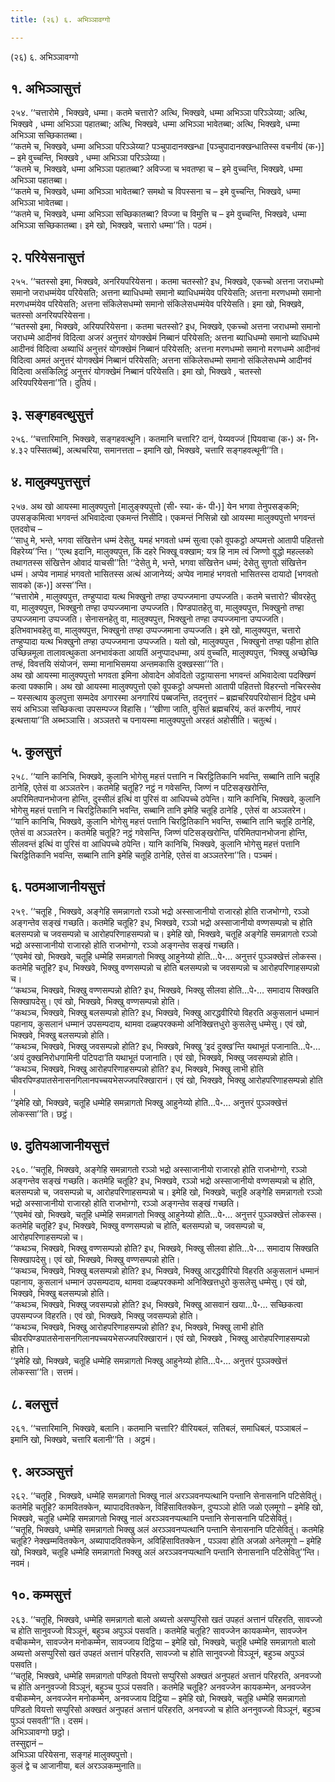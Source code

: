 ```yaml
---
title: (२६) ६. अभिञ्ञावग्गो

---
```

(२६) ६. अभिञ्ञावग्गो  


## १. अभिञ्ञासुत्तं

२५४. ‘‘चत्तारोमे , भिक्खवे, धम्मा। कतमे चत्तारो? अत्थि, भिक्खवे, धम्मा अभिञ्ञा परिञ्ञेय्या; अत्थि, भिक्खवे , धम्मा अभिञ्ञा पहातब्बा; अत्थि, भिक्खवे, धम्मा अभिञ्ञा भावेतब्बा; अत्थि, भिक्खवे, धम्मा अभिञ्ञा सच्छिकातब्बा।  
‘‘कतमे च, भिक्खवे, धम्मा अभिञ्ञा परिञ्ञेय्या? पञ्चुपादानक्खन्धा [पञ्चुपादानक्खन्धातिस्स वचनीयं (क॰)] – इमे वुच्चन्ति, भिक्खवे , धम्मा अभिञ्ञा परिञ्ञेय्या।  
‘‘कतमे च, भिक्खवे, धम्मा अभिञ्ञा पहातब्बा? अविज्जा च भवतण्हा च – इमे वुच्चन्ति, भिक्खवे, धम्मा अभिञ्ञा पहातब्बा।  
‘‘कतमे च, भिक्खवे, धम्मा अभिञ्ञा भावेतब्बा? समथो च विपस्सना च – इमे वुच्चन्ति, भिक्खवे, धम्मा अभिञ्ञा भावेतब्बा।  
‘‘कतमे च, भिक्खवे, धम्मा अभिञ्ञा सच्छिकातब्बा? विज्जा च विमुत्ति च – इमे वुच्चन्ति, भिक्खवे, धम्मा अभिञ्ञा सच्छिकातब्बा। इमे खो, भिक्खवे, चत्तारो धम्मा’’ति। पठमं।  


## २. परियेसनासुत्तं

२५५. ‘‘चतस्सो इमा, भिक्खवे, अनरियपरियेसना। कतमा चतस्सो? इध, भिक्खवे, एकच्चो अत्तना जराधम्मो समानो जराधम्मंयेव परियेसति; अत्तना ब्याधिधम्मो समानो ब्याधिधम्मंयेव परियेसति; अत्तना मरणधम्मो समानो मरणधम्मंयेव परियेसति; अत्तना संकिलेसधम्मो समानो संकिलेसधम्मंयेव परियेसति। इमा खो, भिक्खवे, चतस्सो अनरियपरियेसना।  
‘‘चतस्सो इमा, भिक्खवे, अरियपरियेसना। कतमा चतस्सो? इध, भिक्खवे, एकच्चो अत्तना जराधम्मो समानो जराधम्मे आदीनवं विदित्वा अजरं अनुत्तरं योगक्खेमं निब्बानं परियेसति; अत्तना ब्याधिधम्मो समानो ब्याधिधम्मे आदीनवं विदित्वा अब्याधिं अनुत्तरं योगक्खेमं निब्बानं परियेसति; अत्तना मरणधम्मो समानो मरणधम्मे आदीनवं विदित्वा अमतं अनुत्तरं योगक्खेमं निब्बानं परियेसति; अत्तना संकिलेसधम्मो समानो संकिलेसधम्मे आदीनवं विदित्वा असंकिलिट्ठं अनुत्तरं योगक्खेमं निब्बानं परियेसति। इमा खो, भिक्खवे , चतस्सो अरियपरियेसना’’ति। दुतियं।  


## ३. सङ्गहवत्थुसुत्तं

२५६. ‘‘चत्तारिमानि, भिक्खवे, सङ्गहवत्थूनि। कतमानि चत्तारि? दानं, पेय्यवज्जं [पियवाचा (क॰) अ॰ नि॰ ४.३२ पस्सितब्बं], अत्थचरिया, समानत्तता – इमानि खो, भिक्खवे, चत्तारि सङ्गहवत्थूनी’’ति।  


## ४. मालुक्यपुत्तसुत्तं

२५७. अथ खो आयस्मा मालुक्यपुत्तो [मालुङ्क्यपुत्तो (सी॰ स्या॰ कं॰ पी॰)] येन भगवा तेनुपसङ्कमि; उपसङ्कमित्वा भगवन्तं अभिवादेत्वा एकमन्तं निसीदि। एकमन्तं निसिन्नो खो आयस्मा मालुक्यपुत्तो भगवन्तं एतदवोच –  
‘‘साधु मे, भन्ते, भगवा संखित्तेन धम्मं देसेतु, यमहं भगवतो धम्मं सुत्वा एको वूपकट्ठो अप्पमत्तो आतापी पहितत्तो विहरेय्य’’न्ति। ‘‘एत्थ इदानि, मालुक्यपुत्त, किं दहरे भिक्खू वक्खाम; यत्र हि नाम त्वं जिण्णो वुद्धो महल्लको तथागतस्स संखित्तेन ओवादं याचसी’’ति! ‘‘देसेतु मे, भन्ते, भगवा संखित्तेन धम्मं; देसेतु सुगतो संखित्तेन धम्मं। अप्पेव नामाहं भगवतो भासितस्स अत्थं आजानेय्यं; अप्पेव नामाहं भगवतो भासितस्स दायादो [भगवतो सावको (क॰)] अस्स’’न्ति।  
‘‘चत्तारोमे , मालुक्यपुत्त, तण्हुप्पादा यत्थ भिक्खुनो तण्हा उप्पज्जमाना उप्पज्जति। कतमे चत्तारो? चीवरहेतु वा, मालुक्यपुत्त, भिक्खुनो तण्हा उप्पज्जमाना उप्पज्जति। पिण्डपातहेतु वा, मालुक्यपुत्त, भिक्खुनो तण्हा उप्पज्जमाना उप्पज्जति। सेनासनहेतु वा, मालुक्यपुत्त, भिक्खुनो तण्हा उप्पज्जमाना उप्पज्जति। इतिभवाभवहेतु वा, मालुक्यपुत्त, भिक्खुनो तण्हा उप्पज्जमाना उप्पज्जति। इमे खो, मालुक्यपुत्त, चत्तारो तण्हुप्पादा यत्थ भिक्खुनो तण्हा उप्पज्जमाना उप्पज्जति। यतो खो, मालुक्यपुत्त , भिक्खुनो तण्हा पहीना होति उच्छिन्नमूला तालावत्थुकता अनभावंकता आयतिं अनुप्पादधम्मा, अयं वुच्चति, मालुक्यपुत्त, ‘भिक्खु अच्छेच्छि तण्हं, विवत्तयि संयोजनं, सम्मा मानाभिसमया अन्तमकासि दुक्खस्सा’’’ति।  
अथ खो आयस्मा मालुक्यपुत्तो भगवता इमिना ओवादेन ओवदितो उट्ठायासना भगवन्तं अभिवादेत्वा पदक्खिणं कत्वा पक्कामि। अथ खो आयस्मा मालुक्यपुत्तो एको वूपकट्ठो अप्पमत्तो आतापी पहितत्तो विहरन्तो नचिरस्सेव – यस्सत्थाय कुलपुत्ता सम्मदेव अगारस्मा अनगारियं पब्बजन्ति, तदनुत्तरं – ब्रह्मचरियपरियोसानं दिट्ठेव धम्मे सयं अभिञ्ञा सच्छिकत्वा उपसम्पज्ज विहासि। ‘‘खीणा जाति, वुसितं ब्रह्मचरियं, कतं करणीयं, नापरं इत्थत्ताया’’ति अब्भञ्ञासि। अञ्ञतरो च पनायस्मा मालुक्यपुत्तो अरहतं अहोसीति। चतुत्थं।  


## ५. कुलसुत्तं

२५८. ‘‘यानि कानिचि, भिक्खवे, कुलानि भोगेसु महत्तं पत्तानि न चिरट्ठितिकानि भवन्ति, सब्बानि तानि चतूहि ठानेहि, एतेसं वा अञ्ञतरेन। कतमेहि चतूहि? नट्ठं न गवेसन्ति, जिण्णं न पटिसङ्खरोन्ति, अपरिमितपानभोजना होन्ति, दुस्सीलं इत्थिं वा पुरिसं वा आधिपच्चे ठपेन्ति। यानि कानिचि, भिक्खवे, कुलानि भोगेसु महत्तं पत्तानि न चिरट्ठितिकानि भवन्ति, सब्बानि तानि इमेहि चतूहि ठानेहि , एतेसं वा अञ्ञतरेन।  
‘‘यानि कानिचि, भिक्खवे, कुलानि भोगेसु महत्तं पत्तानि चिरट्ठितिकानि भवन्ति, सब्बानि तानि चतूहि ठानेहि, एतेसं वा अञ्ञतरेन। कतमेहि चतूहि? नट्ठं गवेसन्ति, जिण्णं पटिसङ्खरोन्ति, परिमितपानभोजना होन्ति, सीलवन्तं इत्थिं वा पुरिसं वा आधिपच्चे ठपेन्ति। यानि कानिचि, भिक्खवे, कुलानि भोगेसु महत्तं पत्तानि चिरट्ठितिकानि भवन्ति, सब्बानि तानि इमेहि चतूहि ठानेहि, एतेसं वा अञ्ञतरेना’’ति। पञ्चमं।  


## ६. पठमआजानीयसुत्तं

२५९. ‘‘चतूहि , भिक्खवे, अङ्गेहि समन्नागतो रञ्ञो भद्रो अस्साजानीयो राजारहो होति राजभोग्गो, रञ्ञो अङ्गन्तेव सङ्खं गच्छति। कतमेहि चतूहि? इध, भिक्खवे, रञ्ञो भद्रो अस्साजानीयो वण्णसम्पन्नो च होति बलसम्पन्नो च जवसम्पन्नो च आरोहपरिणाहसम्पन्नो च। इमेहि खो, भिक्खवे, चतूहि अङ्गेहि समन्नागतो रञ्ञो भद्रो अस्साजानीयो राजारहो होति राजभोग्गो, रञ्ञो अङ्गन्तेव सङ्खं गच्छति।  
‘‘एवमेवं खो, भिक्खवे, चतूहि धम्मेहि समन्नागतो भिक्खु आहुनेय्यो होति…पे॰… अनुत्तरं पुञ्ञक्खेत्तं लोकस्स। कतमेहि चतूहि? इध, भिक्खवे, भिक्खु वण्णसम्पन्नो च होति बलसम्पन्नो च जवसम्पन्नो च आरोहपरिणाहसम्पन्नो च।  
‘‘कथञ्च, भिक्खवे, भिक्खु वण्णसम्पन्नो होति? इध, भिक्खवे, भिक्खु सीलवा होति…पे॰… समादाय सिक्खति सिक्खापदेसु। एवं खो, भिक्खवे, भिक्खु वण्णसम्पन्नो होति।  
‘‘कथञ्च, भिक्खवे, भिक्खु बलसम्पन्नो होति? इध, भिक्खवे, भिक्खु आरद्धवीरियो विहरति अकुसलानं धम्मानं पहानाय, कुसलानं धम्मानं उपसम्पदाय, थामवा दळ्हपरक्कमो अनिक्खित्तधुरो कुसलेसु धम्मेसु। एवं खो, भिक्खवे, भिक्खु बलसम्पन्नो होति।  
‘‘कथञ्च, भिक्खवे, भिक्खु जवसम्पन्नो होति? इध, भिक्खवे, भिक्खु ‘इदं दुक्ख’न्ति यथाभूतं पजानाति…पे॰… ‘अयं दुक्खनिरोधगामिनी पटिपदा’ति यथाभूतं पजानाति। एवं खो, भिक्खवे, भिक्खु जवसम्पन्नो होति।  
‘‘कथञ्च, भिक्खवे, भिक्खु आरोहपरिणाहसम्पन्नो होति? इध, भिक्खवे, भिक्खु लाभी होति चीवरपिण्डपातसेनासनगिलानपच्चयभेसज्जपरिक्खारानं। एवं खो, भिक्खवे, भिक्खु आरोहपरिणाहसम्पन्नो होति ।  
‘‘इमेहि खो, भिक्खवे, चतूहि धम्मेहि समन्नागतो भिक्खु आहुनेय्यो होति…पे॰… अनुत्तरं पुञ्ञक्खेत्तं लोकस्सा’’ति। छट्ठं।  


## ७. दुतियआजानीयसुत्तं

२६०. ‘‘चतूहि, भिक्खवे, अङ्गेहि समन्नागतो रञ्ञो भद्रो अस्साजानीयो राजारहो होति राजभोग्गो, रञ्ञो अङ्गन्तेव सङ्खं गच्छति। कतमेहि चतूहि? इध, भिक्खवे, रञ्ञो भद्रो अस्साजानीयो वण्णसम्पन्नो च होति, बलसम्पन्नो च, जवसम्पन्नो च, आरोहपरिणाहसम्पन्नो च। इमेहि खो, भिक्खवे, चतूहि अङ्गेहि समन्नागतो रञ्ञो भद्रो अस्साजानीयो राजारहो होति राजभोग्गो, रञ्ञो अङ्गन्तेव सङ्खं गच्छति।  
‘‘एवमेवं खो, भिक्खवे, चतूहि धम्मेहि समन्नागतो भिक्खु आहुनेय्यो होति…पे॰… अनुत्तरं पुञ्ञक्खेत्तं लोकस्स। कतमेहि चतूहि? इध, भिक्खवे, भिक्खु वण्णसम्पन्नो च होति, बलसम्पन्नो च, जवसम्पन्नो च, आरोहपरिणाहसम्पन्नो च।  
‘‘कथञ्च, भिक्खवे, भिक्खु वण्णसम्पन्नो होति? इध, भिक्खवे, भिक्खु सीलवा होति…पे॰… समादाय सिक्खति सिक्खापदेसु। एवं खो, भिक्खवे, भिक्खु वण्णसम्पन्नो होति।  
‘‘कथञ्च, भिक्खवे, भिक्खु बलसम्पन्नो होति? इध, भिक्खवे, भिक्खु आरद्धवीरियो विहरति अकुसलानं धम्मानं पहानाय, कुसलानं धम्मानं उपसम्पदाय, थामवा दळ्हपरक्कमो अनिक्खित्तधुरो कुसलेसु धम्मेसु। एवं खो, भिक्खवे, भिक्खु बलसम्पन्नो होति।  
‘‘कथञ्च, भिक्खवे, भिक्खु जवसम्पन्नो होति? इध, भिक्खवे, भिक्खु आसवानं खया…पे॰… सच्छिकत्वा उपसम्पज्ज विहरति। एवं खो, भिक्खवे, भिक्खु जवसम्पन्नो होति।  
‘‘कथञ्च, भिक्खवे, भिक्खु आरोहपरिणाहसम्पन्नो होति? इध, भिक्खवे, भिक्खु लाभी होति चीवरपिण्डपातसेनासनगिलानपच्चयभेसज्जपरिक्खारानं। एवं खो, भिक्खवे , भिक्खु आरोहपरिणाहसम्पन्नो होति।  
‘‘इमेहि खो, भिक्खवे, चतूहि धम्मेहि समन्नागतो भिक्खु आहुनेय्यो होति…पे॰… अनुत्तरं पुञ्ञक्खेत्तं लोकस्सा’’ति। सत्तमं।  


## ८. बलसुत्तं

२६१. ‘‘चत्तारिमानि, भिक्खवे, बलानि। कतमानि चत्तारि? वीरियबलं, सतिबलं, समाधिबलं, पञ्ञाबलं – इमानि खो, भिक्खवे, चत्तारि बलानी’’ति । अट्ठमं।  


## ९. अरञ्ञसुत्तं

२६२. ‘‘चतूहि , भिक्खवे, धम्मेहि समन्नागतो भिक्खु नालं अरञ्ञवनप्पत्थानि पन्तानि सेनासनानि पटिसेवितुं। कतमेहि चतूहि? कामवितक्केन, ब्यापादवितक्केन, विहिंसावितक्केन, दुप्पञ्ञो होति जळो एलमूगो – इमेहि खो, भिक्खवे, चतूहि धम्मेहि समन्नागतो भिक्खु नालं अरञ्ञवनप्पत्थानि पन्तानि सेनासनानि पटिसेवितुं।  
‘‘चतूहि, भिक्खवे, धम्मेहि समन्नागतो भिक्खु अलं अरञ्ञवनप्पत्थानि पन्तानि सेनासनानि पटिसेवितुं। कतमेहि चतूहि? नेक्खम्मवितक्केन, अब्यापादवितक्केन, अविहिंसावितक्केन , पञ्ञवा होति अजळो अनेलमूगो – इमेहि खो, भिक्खवे, चतूहि धम्मेहि समन्नागतो भिक्खु अलं अरञ्ञवनप्पत्थानि पन्तानि सेनासनानि पटिसेवितु’’न्ति। नवमं।  


## १०. कम्मसुत्तं

२६३. ‘‘चतूहि, भिक्खवे, धम्मेहि समन्नागतो बालो अब्यत्तो असप्पुरिसो खतं उपहतं अत्तानं परिहरति, सावज्जो च होति सानुवज्जो विञ्ञूनं, बहुञ्च अपुञ्ञं पसवति। कतमेहि चतूहि? सावज्जेन कायकम्मेन, सावज्जेन वचीकम्मेन, सावज्जेन मनोकम्मेन, सावज्जाय दिट्ठिया – इमेहि खो, भिक्खवे, चतूहि धम्मेहि समन्नागतो बालो अब्यत्तो असप्पुरिसो खतं उपहतं अत्तानं परिहरति, सावज्जो च होति सानुवज्जो विञ्ञूनं, बहुञ्च अपुञ्ञं पसवति।  
‘‘चतूहि, भिक्खवे, धम्मेहि समन्नागतो पण्डितो वियत्तो सप्पुरिसो अक्खतं अनुपहतं अत्तानं परिहरति, अनवज्जो च होति अननुवज्जो विञ्ञूनं, बहुञ्च पुञ्ञं पसवति। कतमेहि चतूहि? अनवज्जेन कायकम्मेन, अनवज्जेन वचीकम्मेन, अनवज्जेन मनोकम्मेन, अनवज्जाय दिट्ठिया – इमेहि खो, भिक्खवे, चतूहि धम्मेहि समन्नागतो पण्डितो वियत्तो सप्पुरिसो अक्खतं अनुपहतं अत्तानं परिहरति, अनवज्जो च होति अननुवज्जो विञ्ञूनं, बहुञ्च पुञ्ञं पसवती’’ति। दसमं।  
अभिञ्ञावग्गो छट्ठो।  
तस्सुद्दानं –  
अभिञ्ञा परियेसना, सङ्गहं मालुक्यपुत्तो।  
कुलं द्वे च आजानीया, बलं अरञ्ञकम्मुनाति॥  